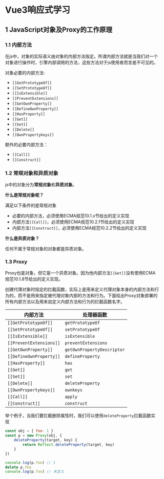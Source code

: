 # Vue3响应式学习

## 1 JavaScript对象及Proxy的工作原理

### 1.1 内部方法

在js中，对象的实际语义由对象的内部方法指定。所谓内部方法就是当我们对一个对象进行操作时，引擎内部调用的方法，这些方法对于js使用者而言是不可见的。

对象必要的内部方法:

- `[[GetPrototypeOf]]`
- `[[SetPrototypeOf]]`
- `[[IsExtensible]]`
- `[[PreventExtensions]]`
- `[[GetOwnProperty]]`
- `[[DefineOwnProperty]]`
- `[[HasProperty]]`
- `[[Get]]`
- `[[Set]]`
- `[[Delete]]`
- `[[OwnPropertykeys]]`

额外的必要内部方法：

- `[[Call]]`
- `[[Construct]]`

### 1.2 常规对象和异质对象

js中的对象分为**常规对象**和**异质对象**。

**什么是常规对象呢？**

满足以下条件的是常规对象

- 必要的内部方法，必须使用ECMA规范10.1.x节给出的定义实现
- 内部方法`[[Call]]`，必须使用ECMA规范10.2.1节给出的定义实现
- 内部方法`[[Construct]]`，必须使用ECMA规范10.2.2节给出的定义实现

**什么是异质对象？**

任何不属于常规对象的对象都是异质对象。

### 1.3 Proxy

Proxy也是对象，但它是一个异质对象。因为他内部方法`[[Get]]`没有使用ECMA规范10.1.8节给出的定义实现。

创建代理对象时指定的拦截函数，实际上是用来定义代理对象本身的内部方法和行为的，而不是用来指定被代理对象内部的方法和行为。下面给出Proxy对象部署的所有内部方法以及用来自定义内部方法和行为的拦截函数名字。

|内部方法|处理器函数|
|------|--------|
|`[[GetPrototypeOf]]`| `getPrototypeOf` |
|`[[SetPrototypeOf]]`|`setPrototypeOf`|
|`[[IsExtensible]]`|`isExtensible`|
|`[[PreventExtensions]]`|`preventExtensions`|
|`[[GetOwnProperty]]`|`getOwnPropertyDescriptor`|
|`[[DefineOwnProperty]]`|`defineProperty`|
|`[[HasProperty]]`|`has`|
|`[[Get]]`|`get`|
|`[[Set]]`|`set`|
|`[[Delete]]`|`deleteProperty`|
|`[[OwnPropertykeys]]`|`ownkeys`|
|`[[Call]]`|`apply`|
|`[[Construct]]`|`construct`|

举个例子，当我们要拦截删除属性时，我们可以使用`deleteProperty`拦截函数实现

```js
const obj = { foo: 1 }
const p = new Proxy(obj, {
    deleteProperty(target, key) {
        return Reflect.deleteProperty(target, key)
    }
})

console.log(p.foo) // 1
delete p.foo
console.log(p.foo) // 未定义
```
